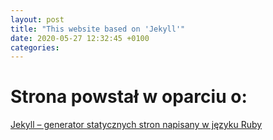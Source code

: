 ```yaml
---
layout: post
title: "This website based on 'Jekyll'" 
date: 2020-05-27 12:32:45 +0100 
categories:
---
```

# Strona powstał w oparciu o:
[Jekyll – generator statycznych stron napisany w języku Ruby](https://jekyllrb.com/)


